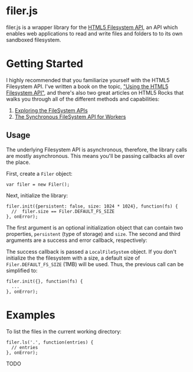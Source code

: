 filer.js
=======

filer.js is a wrapper library for the [HTML5 Filesystem API](http://dev.w3.org/2009/dap/file-system/pub/FileSystem/), an API which enables web applications to read and write files and folders to to its own sandboxed filesystem.

Getting Started
=======

I highly recommended that you familiarize yourself with the HTML5 Filesystem API. I've written a book on the topic, ["Using the HTML5 Filesystem API"](http://shop.oreilly.com/product/0636920021360.do), and there's also two great articles on HTML5 Rocks that walks you through all of the different methods and capabilities:

1. [Exploring the FileSystem APIs](http://www.html5rocks.com/tutorials/file/filesystem/)
2. [The Synchronous FileSystem API for Workers](http://www.html5rocks.com/tutorials/file/filesystem-sync/)

Usage
-----

The underlying Filesystem API is asynchronous, therefore, the library calls are mostly asynchronous. This means you'll be passing callbacks all over the place.

First, create a `Filer` object:

    var filer = new Filer();

Next, initialize the library:

    filer.init({persistent: false, size: 1024 * 1024}, function(fs) {
      //  filer.size == Filer.DEFAULT_FS_SIZE
    }, onError);

The first argument is an optional initialization object that can contain two properties, `persistent` (type of storage) and `size`. The second and third arguments are a success and error callback, respectively:

The success callback is passed a `LocalFileSystem` object. If you don't initialize the the filesystem with a size, a default size of `Filer.DEFAULT_FS_SIZE` (1MB) will be used. Thus, the previous call can be simplified to:

    filer.init({}, function(fs) {
      ...
    }, onError);


Examples
============

To list the files in the current working directory:

    filer.ls('.', function(entries) {
      // entries
    }, onError);

TODO
